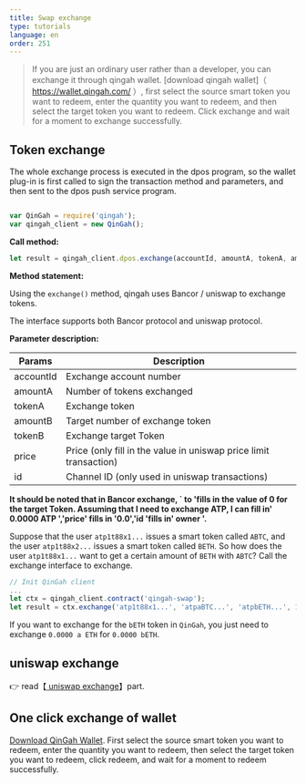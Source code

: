 ```yaml
---
title: Swap exchange
type: tutorials
language: en
order: 251
---
```


> If you are just an ordinary user rather than a developer, you can exchange it through qingah wallet. [download qingah wallet]（ https://wallet.qingah.com/ ）, first select the source smart token you want to redeem, enter the quantity you want to redeem, and then select the target token you want to redeem. Click exchange and wait for a moment to exchange successfully.



## Token exchange

The whole exchange process is executed in the dpos program, so the wallet plug-in is first called to sign the transaction method and parameters, and then sent to the dpos push service program.


```javascript

var QinGah = require('qingah');
var qingah_client = new QinGah();

```

**Call method:**

```javascript
let result = qingah_client.dpos.exchange(accountId, amountA, tokenA, amountB, tokenB, price, id);
```

**Method statement:**

Using the `exchange()` method, qingah uses Bancor / uniswap to exchange tokens.

The interface supports both Bancor protocol and uniswap protocol.

**Parameter description:**

| Params     | Description             |
| -------- | ---------------- |
| accountId    | Exchange account number |
| amountA | Number of tokens exchanged    |
| tokenA | Exchange token     |
| amountB| Target number of exchange token |
| tokenB | Exchange target Token     |
| price| Price (only fill in the value in uniswap price limit transaction) |
| id | Channel ID (only used in uniswap transactions) |

**It should be noted that in Bancor exchange, ` to 'fills in the value of 0 for the target Token. Assuming that I need to exchange ATP, I can fill in' 0.0000 ATP ','price' fills in '0.0','id 'fills in' owner '.**

Suppose that the user `atp1t88x1...` issues a smart token called `ABTC`, and the user `atp1t88x2...` issues a smart token called ` BETH `. So how does the user `atp1t88x1...` want to get a certain amount of `BETH` with `ABTC`? Call the exchange interface to exchange.



```javascript
// Init QinGah client
...
let ctx = qingah_client.contract('qingah-swap');
let result = ctx.exchange('atp1t88x1...', 'atpaBTC...', 'atpbETH...', 1.0000, 0.0000, '0.0', 'atp1t88x2...');
```

If you want to exchange for the `bETH` token in `QinGah`, you just need to exchange `0.0000 a ETH` for `0.0000 bETH`.

## uniswap exchange

👉 read【[ uniswap exchange](token-uniswap.html)】part.


## One click exchange of wallet

[Download QinGah Wallet](https://wallet.qingah.com/). First select the source smart token you want to redeem, enter the quantity you want to redeem, then select the target token you want to redeem, click redeem, and wait for a moment to redeem successfully.